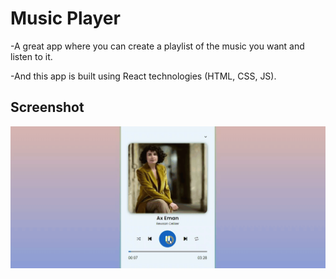 <h1> Music Player </h1>

-A great app where you can create a playlist of the music you want and listen to it.

-And this app is built using React technologies (HTML, CSS, JS).


<h2>Screenshot</h2>

![](Ekran.gif)
